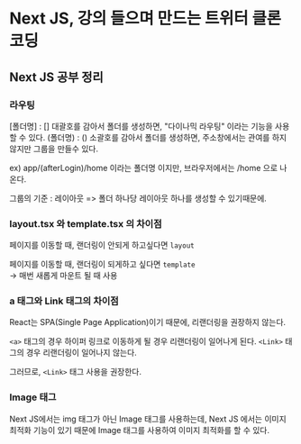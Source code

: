 # Next JS, 강의 들으며 만드는 트위터 클론코딩

## Next JS 공부 정리

### 라우팅

[폴더명] : [] 대괄호를 감아서 폴더를 생성하면, "다이나믹 라우팅" 이라는 기능을 사용할 수 있다.
(폴더명) : () 소괄호를 감아서 폴더를 생성하면, 주소창에서는 관여를 하지 않지만 그룹을 만들수 있다.

ex) app/(afterLogin)/home 이라는 폴더명 이지만, 브라우저에서는 /home 으로 나온다.

그룹의 기준 : 레이아웃
=> 폴더 하나당 레이아웃 하나를 생성할 수 있기때문에.

### layout.tsx 와 template.tsx 의 차이점

페이지를 이동할 때, 랜더링이 안되게 하고싶다면 `layout`

페이지를 이동할 때, 랜더링이 되게하고 싶다면 `template` </br>
→ 매번 새롭게 마운트 될 때 사용

### a 태그와 Link 태그의 차이점

React는 SPA(Single Page Application)이기 때문에, 리랜더링을 권장하지 않는다.

`<a>` 태그의 경우 하이퍼 링크로 이동하게 될 경우 리랜더링이 일어나게 된다.
`<Link>` 태그의 경우 리랜더링이 일어나지 않는다.

그러므로, `<Link>` 태그 사용을 권장한다.

### Image 태그

Next JS에서는 img 태그가 아닌 Image 태그를 사용하는데, Next JS 에서는 이미지 최적화 기능이 있기 때문에 Image 태그를 사용하여 이미지 최적화를 할 수 있다.

